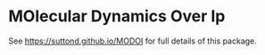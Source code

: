 # MOlecular Dynamics Over Ip #

See https://suttond.github.io/MODOI for full details of this package.
